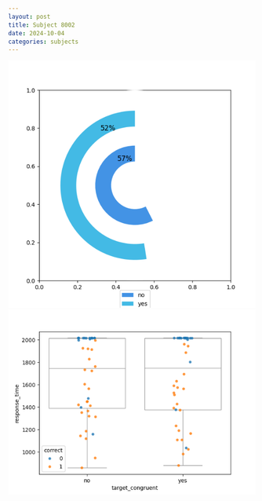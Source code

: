 ```yaml
---
layout: post
title: Subject 8002
date: 2024-10-04
categories: subjects
---
```


![](data/8002/run-3/8002_accuracy_target_congruence.png)
![](data/8002/run-3/8002_rt_congruence.png)
